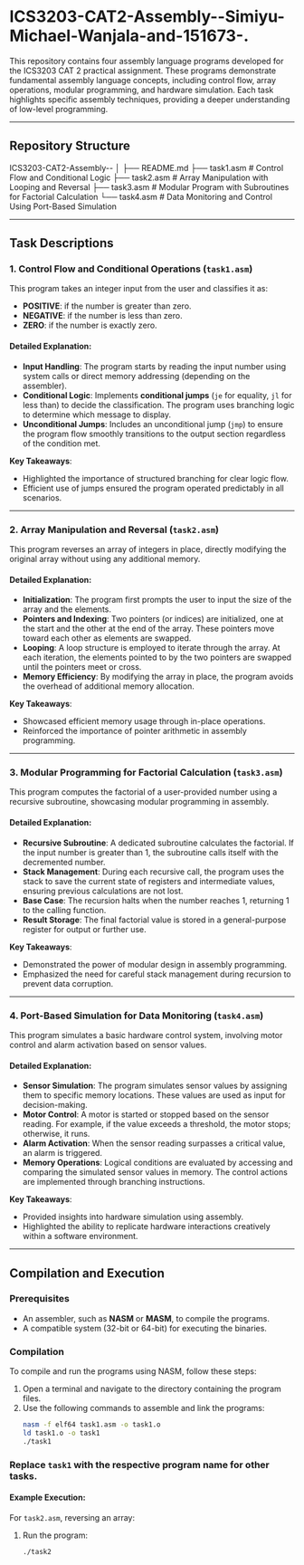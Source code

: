 # ICS3203-CAT2-Assembly--Simiyu-Michael-Wanjala-and-151673-.
This repository contains four assembly language programs developed for the ICS3203 CAT 2 practical assignment. These programs demonstrate fundamental assembly language concepts, including control flow, array operations, modular programming, and hardware simulation. Each task highlights specific assembly techniques, providing a deeper understanding of low-level programming.

---

## Repository Structure
ICS3203-CAT2-Assembly--<Simiyu-Michael-Wanjala-151673>
│
├── README.md
├── task1.asm  # Control Flow and Conditional Logic
├── task2.asm  # Array Manipulation with Looping and Reversal
├── task3.asm  # Modular Program with Subroutines for Factorial Calculation
└── task4.asm  # Data Monitoring and Control Using Port-Based Simulation


---

## Task Descriptions

### 1. **Control Flow and Conditional Operations** (`task1.asm`)

This program takes an integer input from the user and classifies it as:
- **POSITIVE**: if the number is greater than zero.
- **NEGATIVE**: if the number is less than zero.
- **ZERO**: if the number is exactly zero.

#### Detailed Explanation:
- **Input Handling**: The program starts by reading the input number using system calls or direct memory addressing (depending on the assembler).  
- **Conditional Logic**: Implements **conditional jumps** (`je` for equality, `jl` for less than) to decide the classification. The program uses branching logic to determine which message to display.  
- **Unconditional Jumps**: Includes an unconditional jump (`jmp`) to ensure the program flow smoothly transitions to the output section regardless of the condition met.

**Key Takeaways**:  
- Highlighted the importance of structured branching for clear logic flow.  
- Efficient use of jumps ensured the program operated predictably in all scenarios.

---

### 2. **Array Manipulation and Reversal** (`task2.asm`)

This program reverses an array of integers in place, directly modifying the original array without using any additional memory.

#### Detailed Explanation:
- **Initialization**: The program first prompts the user to input the size of the array and the elements.  
- **Pointers and Indexing**: Two pointers (or indices) are initialized, one at the start and the other at the end of the array. These pointers move toward each other as elements are swapped.  
- **Looping**: A loop structure is employed to iterate through the array. At each iteration, the elements pointed to by the two pointers are swapped until the pointers meet or cross.  
- **Memory Efficiency**: By modifying the array in place, the program avoids the overhead of additional memory allocation.

**Key Takeaways**:  
- Showcased efficient memory usage through in-place operations.  
- Reinforced the importance of pointer arithmetic in assembly programming.  

---

### 3. **Modular Programming for Factorial Calculation** (`task3.asm`)

This program computes the factorial of a user-provided number using a recursive subroutine, showcasing modular programming in assembly.

#### Detailed Explanation:
- **Recursive Subroutine**: A dedicated subroutine calculates the factorial. If the input number is greater than 1, the subroutine calls itself with the decremented number.  
- **Stack Management**: During each recursive call, the program uses the stack to save the current state of registers and intermediate values, ensuring previous calculations are not lost.  
- **Base Case**: The recursion halts when the number reaches 1, returning 1 to the calling function.  
- **Result Storage**: The final factorial value is stored in a general-purpose register for output or further use.

**Key Takeaways**:  
- Demonstrated the power of modular design in assembly programming.  
- Emphasized the need for careful stack management during recursion to prevent data corruption.  

---

### 4. **Port-Based Simulation for Data Monitoring** (`task4.asm`)

This program simulates a basic hardware control system, involving motor control and alarm activation based on sensor values.

#### Detailed Explanation:
- **Sensor Simulation**: The program simulates sensor values by assigning them to specific memory locations. These values are used as input for decision-making.  
- **Motor Control**: A motor is started or stopped based on the sensor reading. For example, if the value exceeds a threshold, the motor stops; otherwise, it runs.  
- **Alarm Activation**: When the sensor reading surpasses a critical value, an alarm is triggered.  
- **Memory Operations**: Logical conditions are evaluated by accessing and comparing the simulated sensor values in memory. The control actions are implemented through branching instructions.

**Key Takeaways**:  
- Provided insights into hardware simulation using assembly.  
- Highlighted the ability to replicate hardware interactions creatively within a software environment.  

---

## Compilation and Execution

### **Prerequisites**
- An assembler, such as **NASM** or **MASM**, to compile the programs.  
- A compatible system (32-bit or 64-bit) for executing the binaries.  

### **Compilation**
To compile and run the programs using NASM, follow these steps:  
1. Open a terminal and navigate to the directory containing the program files.  
2. Use the following commands to assemble and link the programs:
   ```bash
   nasm -f elf64 task1.asm -o task1.o
   ld task1.o -o task1
   ./task1

### Replace `task1` with the respective program name for other tasks.

#### Example Execution:
For `task2.asm`, reversing an array:
1. Run the program:
   ```bash
   ./task2

